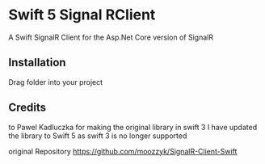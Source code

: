 # Swift 5 Signal RClient

A Swift SignalR Client for the Asp.Net Core version of SignalR

## Installation
Drag folder into your project

## Credits
to Pawel Kadluczka for making the original library in swift 3
I have updated the library to Swift 5 as swift 3 is no longer supported


original Repository
https://github.com/moozzyk/SignalR-Client-Swift
